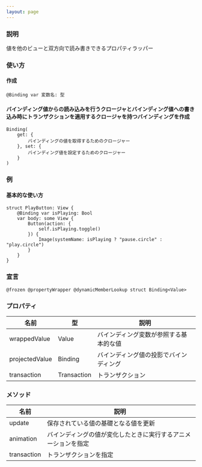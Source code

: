 ```yaml
---
layout: page
---
```


### 説明

値を他のビューと双方向で読み書きできるプロパティラッパー

### 使い方

#### 作成

    @Binding var 変数名: 型

#### バインディング値からの読み込みを行うクロージャとバインディング値への書き込み時にトランザクションを適用するクロージャを持つバインディングを作成

    Binding(
        get: {
            バインディングの値を取得するためのクロージャー
        }, set: {
            バインディング値を設定するためのクロージャー
        }
    )

### 例

#### 基本的な使い方

    struct PlayButton: View {
        @Binding var isPlaying: Bool
        var body: some View {
            Button(action: {
                self.isPlaying.toggle()
            }) {
                Image(systemName: isPlaying ? "pause.circle" : "play.circle")
            }
        }
    }

### 宣言

    @frozen @propertyWrapper @dynamicMemberLookup struct Binding<Value>

### プロパティ

| 名前             | 型              | 説明                  |
| -------------- | -------------- | ------------------- |
| wrappedValue   | Value          | バインディング変数が参照する基本的な値 |
| projectedValue | Binding<Value> | バインディング値の投影でバインディング |
| transaction    | Transaction    | トランザクション            |

### メソッド

| 名前          | 説明                              |
| ----------- | ------------------------------- |
| update      | 保存されている値の基礎となる値を更新              |
| animation   | バインディングの値が変化したときに実行するアニメーションを指定 |
| transaction | トランザクションを指定                     |
